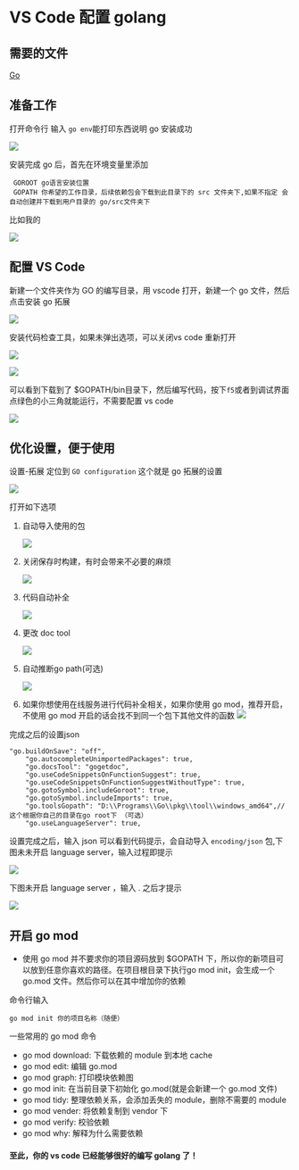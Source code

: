 # VS Code 配置 golang 
## 需要的文件
[Go](https://studygolang.com/dl)
## 准备工作
打开命令行 输入 `go env`能打印东西说明 go 安装成功

![](i/0.jpg)

安装完成 go 后，首先在环境变量里添加
```
 GOROOT go语言安装位置
 GOPATH 你希望的工作目录，后续依赖包会下载到此目录下的 src 文件夹下,如果不指定 会自动创建并下载到用户目录的 go/src文件夹下
 ```
 比如我的
 
 ![](i/1.jpg)
## 配置 VS Code
新建一个文件夹作为 GO 的编写目录，用 vscode 打开，新建一个 go 文件，然后 点击安装 go 拓展

![](i/2.jpg)

安装代码检查工具，如果未弹出选项，可以关闭vs code 重新打开

![](i/3.png)

![](i/4.png)

可以看到下载到了 $GOPATH/bin目录下，然后编写代码，按下`f5`或者到调试界面点绿色的小三角就能运行，不需要配置 vs code

![](i/5.png)
## 优化设置，便于使用
设置-拓展 定位到 `GO configuration` 这个就是 go 拓展的设置

![](i/6.png)

打开如下选项
1. 自动导入使用的包

    ![](i/autoimport.png)

2. 关闭保存时构建，有时会带来不必要的麻烦

    ![](i/build.png)

3. 代码自动补全

    ![](i/7.png)
4. 更改 doc tool

    ![](i/8.png)

5. 自动推断go path(可选)

    ![](i/infergopath.png)
6. 如果你想使用在线服务进行代码补全相关，如果你使用 go mod，推荐开启，不使用 go mod 开启的话会找不到同一个包下其他文件的函数
    ![](i/goon.png)

完成之后的设置json
```
"go.buildOnSave": "off",
    "go.autocompleteUnimportedPackages": true,
    "go.docsTool": "gogetdoc",
    "go.useCodeSnippetsOnFunctionSuggest": true,
    "go.useCodeSnippetsOnFunctionSuggestWithoutType": true,
    "go.gotoSymbol.includeGoroot": true,
    "go.gotoSymbol.includeImports": true,
    "go.toolsGopath": "D:\\Programs\\Go\\pkg\\tool\\windows_amd64",//这个根据你自己的目录在go root下 （可选）
    "go.useLanguageServer": true,
```
设置完成之后，输入 json 可以看到代码提示，会自动导入 `encoding/json` 包,下图未未开启 language server，输入过程即提示
    
![](i/json.png)

下图未开启 language server ，输入 . 之后才提示

![](i/jsono.png)
## 开启 go mod
* 使用 go mod 并不要求你的项目源码放到 $GOPATH 下，所以你的新项目可以放到任意你喜欢的路径。在项目根目录下执行go mod init，会生成一个 go.mod 文件。然后你可以在其中增加你的依赖

命令行输入
```
go mod init 你的项目名称（随便）
```
一些常用的 go mod 命令
* go mod download: 下载依赖的 module 到本地 cache
* go mod edit: 编辑 go.mod
* go mod graph: 打印模块依赖图
* go mod init: 在当前目录下初始化 go.mod(就是会新建一个 go.mod 文件)
* go mod tidy: 整理依赖关系，会添加丢失的 module，删除不需要的 module
* go mod vender: 将依赖复制到 vendor 下
* go mod verify: 校验依赖
* go mod why: 解释为什么需要依赖

#### 至此，你的 vs code 已经能够很好的编写 golang 了！